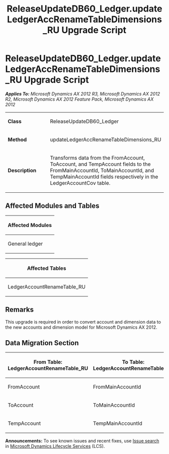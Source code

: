 ﻿---
title: ReleaseUpdateDB60_Ledger.updateLedgerAccRenameTableDimensions_RU Upgrade Script
TOCTitle: ReleaseUpdateDB60_Ledger.updateLedgerAccRenameTableDimensions_RU Upgrade Script
ms:assetid: dc9d8d1e-7bc2-a81c-64ce-446d61f9c5e8
ms:mtpsurl: https://msdn.microsoft.com/en-us/library/JJ737195(v=AX.60)
ms:contentKeyID: 49711638
ms.date: 05/18/2015
mtps_version: v=AX.60
---

# ReleaseUpdateDB60\_Ledger.updateLedgerAccRenameTableDimensions\_RU Upgrade Script 


_**Applies To:** Microsoft Dynamics AX 2012 R3, Microsoft Dynamics AX 2012 R2, Microsoft Dynamics AX 2012 Feature Pack, Microsoft Dynamics AX 2012_

<table>
<colgroup>
<col style="width: 50%" />
<col style="width: 50%" />
</colgroup>
<tbody>
<tr class="odd">
<td><p><strong>Class</strong></p></td>
<td><p>ReleaseUpdateDB60_Ledger</p></td>
</tr>
<tr class="even">
<td><p><strong>Method</strong></p></td>
<td><p>updateLedgerAccRenameTableDimensions_RU</p></td>
</tr>
<tr class="odd">
<td><p><strong>Description</strong></p></td>
<td><p>Transforms data from the FromAccount, ToAccount, and TempAccount fields to the FromMainAccountId, ToMainAccountId, and TempMainAccountId fields respectively in the LedgerAccountCov table.</p></td>
</tr>
</tbody>
</table>


## Affected Modules and Tables

<table>
<colgroup>
<col style="width: 100%" />
</colgroup>
<thead>
<tr class="header">
<th><p>Affected Modules</p></th>
</tr>
</thead>
<tbody>
<tr class="odd">
<td><p>General ledger</p></td>
</tr>
</tbody>
</table>


<table>
<colgroup>
<col style="width: 100%" />
</colgroup>
<thead>
<tr class="header">
<th><p>Affected Tables</p></th>
</tr>
</thead>
<tbody>
<tr class="odd">
<td><p>LedgerAccountRenameTable_RU</p></td>
</tr>
</tbody>
</table>


## Remarks

This upgrade is required in order to convert account and dimension data to the new accounts and dimension model for Microsoft Dynamics AX 2012.

## Data Migration Section

<table>
<colgroup>
<col style="width: 50%" />
<col style="width: 50%" />
</colgroup>
<thead>
<tr class="header">
<th><p>From Table: LedgerAccountRenameTable_RU</p></th>
<th><p>To Table: LedgerAccountRenameTable_RU</p></th>
</tr>
</thead>
<tbody>
<tr class="odd">
<td><p>FromAccount</p></td>
<td><p>FromMainAccountId</p></td>
</tr>
<tr class="even">
<td><p>ToAccount</p></td>
<td><p>ToMainAccountId</p></td>
</tr>
<tr class="odd">
<td><p>TempAccount</p></td>
<td><p>TempMainAccountId</p></td>
</tr>
</tbody>
</table>

  
**Announcements:** To see known issues and recent fixes, use [Issue search](http://go.microsoft.com/fwlink/?linkid=389258) in [Microsoft Dynamics Lifecycle Services](http://go.microsoft.com/fwlink/?linkid=306505) (LCS).

